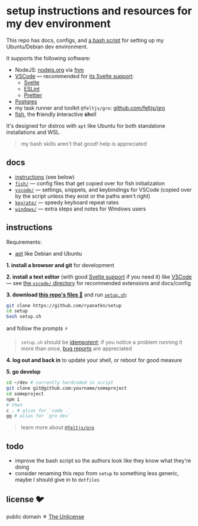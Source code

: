 # setup instructions and resources for my dev environment

This repo has docs, configs, and [a bash script](/setup.sh)
for setting up my Ubuntu/Debian dev environment.

It supports the following software:

- NodeJS: [nodejs.org](https://nodejs.org/) via [fnm](https://github.com/Schniz/fnm)
- [VSCode](https://code.visualstudio.com/) — recommended for
  [its Svelte support](https://github.com/sveltejs/language-tools):
  - [Svelte](https://svelte.dev/)
  - [ESLint](https://eslint.org/)
  - [Prettier](https://prettier.io/)
- [Postgres](https://www.postgresql.org/)
- my task runner and toolkit `@feltjs/gro`: [github.com/feltjs/gro](https://github.com/feltjs/gro)
- [fish](https://fishshell.com/), the **f**riendly **i**nteractive **sh**ell

It's designed for distros with `apt` like Ubuntu for both standalone installations and WSL.

> my bash skills aren't that good! help is appreciated

## docs

- [instructions](#instructions) (see below)
- [`fish/`](fish) — config files that get copied over for fish initialization
- [`vscode/`](vscode) — settings, snippets, and keybindings for VSCode
  (copied over by the script unless they exist or the paths aren't right)
- [`keyrate/`](keyrate) — speedy keyboard repeat rates
- [`windows/`](windows) — extra steps and notes for Windows users

## instructions

Requirements:

- [apt](<https://wikipedia.org/wiki/APT_(software)>) like Debian and Ubuntu

**1. install a browser and git** for development

**2. install a text editor** (with good [Svelte support](https://github.com/sveltejs/language-tools) if you need it)
like [VSCode](https://code.visualstudio.com/) —
see [the `vscode/` directory](vscode) for recommended extensions and docs/config

**3. download [this repo's files 📁](https://github.com/ryanatkn/setup/archive/refs/heads/main.zip)**
and run [`setup.sh`](/setup.sh):

```bash
git clone https://github.com/ryanatkn/setup
cd setup
bash setup.sh
```

and follow the prompts ⚡

> `setup.sh` should be [idempotent](https://wikipedia.org/wiki/Idempotence#Computer_science_meaning);
> if you notice a problem running it more than once,
> [bug reports](https://github.com/ryanatkn/setup/issues) are appreciated

**4. log out and back in** to update your shell, or reboot for good measure

**5. go develop**

```bash
cd ~/dev # currently hardcoded in script
git clone git@github.com:yourname/someproject
cd someproject
npm i
# then
c . # alias for `code .`
gg # alias for `gro dev`
```

> learn more about [`@feltjs/gro`](https://github.com/feltjs/gro)

## todo

- improve the bash script so the authors look like they know what they're doing
- consider renaming this repo from `setup` to something less generic,
  maybe I should give in to `dotfiles`

## license 🐦

public domain ⚘ [The Unlicense](license)
